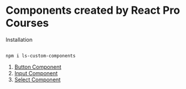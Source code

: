 # Components created by React Pro Courses

Installation

```

npm i ls-custom-components

```


1. [Button Component](#button)
1. [Input Component](#input)
1. [Select Component](#select)